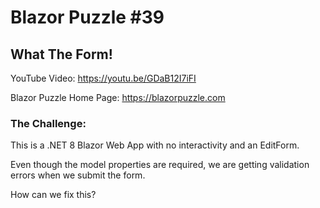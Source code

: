 # Blazor Puzzle #39

## What The Form!

YouTube Video: https://youtu.be/GDaB12I7iFI

Blazor Puzzle Home Page: https://blazorpuzzle.com

### The Challenge:

This is a .NET 8 Blazor Web App with no interactivity and an EditForm. 

Even though the model properties are required, we are getting validation errors when we submit the form.

How can we fix this?